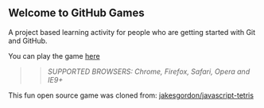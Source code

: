 ## Welcome to GitHub Games

A project based learning activity for people who are getting started with Git and GitHub.

You can play the game [here](https://AtomicSushi.github.io/github-games/)

>> _*SUPPORTED BROWSERS*: Chrome, Firefox, Safari, Opera and IE9+_

This fun open source game was cloned from: [jakesgordon/javascript-tetris](https://github.com/jakesgordon/javascript-tetris)
